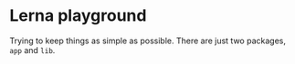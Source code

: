 # Lerna playground

Trying to keep things as simple as possible. There are just two packages, `app` and `lib`.

